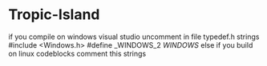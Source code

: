 # Tropic-Island
if you compile on windows visual studio uncomment in file typedef.h strings
#include <Windows.h>
#define _WINDOWS_2 _WINDOWS_
else if you build on linux codeblocks comment this strings
